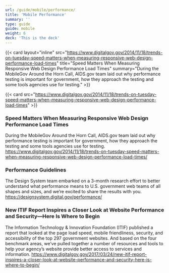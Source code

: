 ```yaml
---
url: /guide/mobile/performance/
title: 'Mobile Performance'
summary: ''
type: guide
guide: mobile
weight: 6
deck: 'This is the deck'
---
```


{{< card layout="inline" src="https://www.digitalgov.gov/2014/11/18/trends-on-tuesday-speed-matters-when-measuring-responsive-web-design-performance-load-times" title="Speed Matters When Measuring Responsive Web Design Performance Load Times" summary="During the MobileGov Around the Horn Call, AIDS.gov team laid out why performance testing is important for government, how they approach the testing and some tools agencies use for testing." >}}

{{< card src="https://www.digitalgov.gov/2014/11/18/trends-on-tuesday-speed-matters-when-measuring-responsive-web-design-performance-load-times" >}}


### Speed Matters When Measuring Responsive Web Design Performance Load Times

During the MobileGov Around the Horn Call, AIDS.gov team laid out why performance testing is important for government, how they approach the testing and some tools agencies use for testing.
https://www.digitalgov.gov/2014/11/18/trends-on-tuesday-speed-matters-when-measuring-responsive-web-design-performance-load-times/


### Performance Guidelines
The Design System team embarked on a 3-month research effort to better understand what performance means to U.S. government web teams of all shapes and sizes, and we’re excited to share the results with you.
https://designsystem.digital.gov/performance/


### New ITIF Report Inspires a Closer Look at Website Performance and Security—Here Is Where to Begin
The Information Technology & Innovation Foundation (ITIF) published a report  that looked at the page load speed, mobile friendliness, security, and accessibility of the top 297 government websites. And based on the four benchmark areas, we’ve pulled together a number of resources and tools to help your agency’s website provide better access to services and information. https://www.digitalgov.gov/2017/03/24/new-itif-report-inspires-a-closer-look-at-website-performance-and-security-here-is-where-to-begin/
